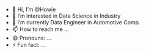 - 👋 Hi, I’m @Howie
- 👀 I’m interested in Data Science in Industry
- 🌱 I’m currently Data Engineer in Automotive Comp.
- 📫 How to reach me ...
- 😄 Pronouns: ...
- ⚡ Fun fact: ...

